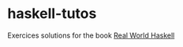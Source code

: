 # __haskell-tutos__
Exercices solutions for the book [Real World Haskell](https://www.amazon.fr/Real-World-Haskell-Bryan-%E2%80%B2sullivan/dp/0596514980/ref=sr_1_1?ie=UTF8&qid=1526826215&sr=8-1)
